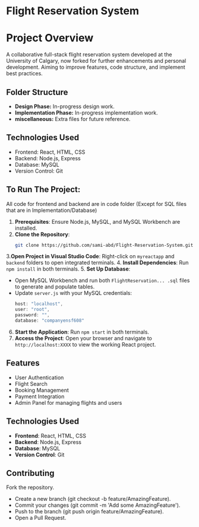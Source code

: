 # Flight Reservation System
# Project Overview
A collaborative full-stack flight reservation system developed at the University of Calgary, now forked for further enhancements and personal development. Aiming to improve features, code structure, and implement best practices.
## Folder Structure 
- **Design Phase:** In-progress design work.
- **Implementation Phase:** In-progress implementation work. 
- **miscellaneous:** Extra files for future reference.
  
## Technologies Used
- Frontend: React, HTML, CSS
- Backend: Node.js, Express
- Database: MySQL
- Version Control: Git
## To Run The Project:
All code for frontend and backend are in code folder (Except for SQL files that are in Implementation/Database)
1. **Prerequisites**: Ensure Node.js, MySQL, and MySQL Workbench are installed.
2. **Clone the Repository**:
   ```bash
   git clone https://github.com/sami-abd/Flight-Reservation-System.git
3.**Open Project in Visual Studio Code**: Right-click on `myreactapp` and `backend` folders to open integrated terminals.
4. **Install Dependencies**: Run `npm install` in both terminals.
5. **Set Up Database**:
   - Open MySQL Workbench and run both `FlightReservation... .sql` files to generate and populate tables.
   - Update `server.js` with your MySQL credentials:
     ```javascript
     host: "localhost",
     user: "root",
     password: "",
     database: "companyensf608"
     ```
6. **Start the Application**: Run `npm start` in both terminals.
7. **Access the Project**: Open your browser and navigate to `http://localhost:XXXX` to view the working React project.

## Features
- User Authentication
- Flight Search
- Booking Management
- Payment Integration
- Admin Panel for managing flights and users

## Technologies Used
- **Frontend**: React, HTML, CSS
- **Backend**: Node.js, Express
- **Database**: MySQL
- **Version Control**: Git

## Contributing
Fork the repository.
- Create a new branch (git checkout -b feature/AmazingFeature).
- Commit your changes (git commit -m 'Add some AmazingFeature').
- Push to the branch (git push origin feature/AmazingFeature).
- Open a Pull Request.
